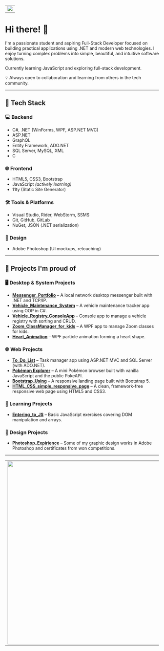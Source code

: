<table align="center">
  <tr>
    <td>
      <img src="https://github.com/user-attachments/assets/69a2d5bb-7b54-49f9-899d-8d65ebc7bda1"/>
    </td>
  </tr>
</table>

# Hi there! 👋

I'm a passionate student and aspiring Full-Stack Developer focused on building practical applications using .NET and modern web technologies. I enjoy turning complex problems into simple, beautiful, and intuitive software solutions.

Currently learning JavaScript and exploring full-stack development.

💡 Always open to collaboration and learning from others in the tech community.

---

## 🧰 Tech Stack

### 💻 Backend
- C#, .NET (WinForms, WPF, ASP.NET MVC)
- ASP.NET
- GraphQL
- Entity Framework, ADO.NET
- SQL Server, MySQL, XML
- C

### 🌐 Frontend
- HTML5, CSS3, Bootstrap
- JavaScript *(actively learning)*
- 11ty (Static Site Generator)

### 🛠 Tools & Platforms
- Visual Studio, Rider, WebStorm, SSMS
- Git, GitHub, GitLab
- NuGet, JSON (.NET serialization)

### 🎨 Design
- Adobe Photoshop (UI mockups, retouching)
  
---

## 🚀 Projects I'm proud of

### 🖥️ Desktop & System Projects
- **[Messenger_Portfolio](https://github.com/khodakivskiy/Messenger_Portfolio)** – A local network desktop messenger built with .NET and TCP/IP.
- **[Vehicle_Maintenance_System](https://github.com/khodakivskiy/Vehicle_Maintenance_System)** – A vehicle maintenance tracker app using OOP in C#.
- **[Vehicle_Registry_ConsoleApp](https://github.com/khodakivskiy/Vehicle_Registry_ConsoleApp)** – Console app to manage a vehicle registry with sorting and CRUD.
- **[Zoom_ClassManager_for_kids](https://github.com/khodakivskiy/Zoom_ClassManager_for_kids)** – A WPF app to manage Zoom classes for kids.
- **[Heart_Animation](https://github.com/khodakivskiy/Heart_Animation)** – WPF particle animation forming a heart shape.

### 🌐 Web Projects
- **[To_Do_List](https://github.com/khodakivskyi/To_Do_List)** – Task manager app using ASP.NET MVC and SQL Server (with ADO.NET).
- **[Pokémon Explorer](https://github.com/khodakivskyi/Pokemon_Explorer)** – A mini Pokémon browser built with vanilla JavaScript and the public PokeAPI.
- **[Bootstrap_Using](https://github.com/khodakivskiy/Bootstrap_Using)** – A responsive landing page built with Bootstrap 5.
- **[HTML_CSS_simple_responsive_page](https://github.com/khodakivskiy/HTML_CSS_simple_responsive_page)** – A clean, framework-free responsive web page using HTML5 and CSS3.

### 🧪 Learning Projects
- **[Entering_to_JS](https://github.com/khodakivskiy/Entering_to_JS)** – Basic JavaScript exercises covering DOM manipulation and arrays.

### 🎨 Design Projects
- **[Photoshop_Expirience](https://github.com/khodakivskiy/Photoshop_expirience)** – Some of my graphic design works in Adobe Photoshop and certificates from won competitions.

---

<table align="center">
  <tr>
    <td>
      <img src="https://github.com/user-attachments/assets/a33fc77e-f082-48f9-a1c5-1d8cba0aa8b7" width="600" />
    </td>
  </tr>
</table>
